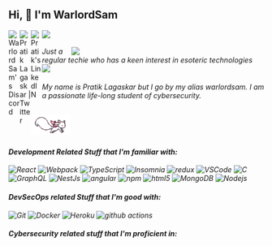 <h2> Hi, 👋 I'm WarlordSam </h2>

<a href="WarlordSam#5451">
  <img align="left" alt="WarlordSam's Discord" width="22px" src="https://raw.githubusercontent.com/peterthehan/peterthehan/master/assets/discord.svg" />
</a>
<a href="https://twitter.com/warlordsam077">
  <img align="left" alt="Pratik Lagaskar | Twitter" width="22px" src="https://raw.githubusercontent.com/peterthehan/peterthehan/master/assets/twitter.svg" />
</a>
<a href="https://www.linkedin.com/in/pratik-lagaskar-a8747b20a/">
  <img align="left" alt="Pratik's LinkedIN" width="22px" src="https://raw.githubusercontent.com/peterthehan/peterthehan/master/assets/linkedin.svg" />
</a>

![](https://visitor-badge.glitch.me/badge?page_id=warlordsam07.warlordsam07)

<img align='right' src="https://github-readme-stats.vercel.app/api?username=warlordsam07&show_icons=true&theme=radical" width="380">
<p><em>Just a regular techie who has a keen interest in esoteric technologies <br><img src="https://media.giphy.com/media/WUlplcMpOCEmTGBtBW/giphy.gif" width="30"><br><br>
 My name is Pratik Lagaskar but I go by my alias warlordsam. I am a passionate life-long student of cybersecurity.
 
 ## <img height="40" src="https://raw.githubusercontent.com/warlordsam07/warlordsam07/master/ani1.gif"/>
 #### Development Related Stuff that I'm familiar with:
 <p>
  <img alt="React" src="https://img.shields.io/badge/-React-45b8d8?style=flat-square&logo=react&logoColor=white" />
  <img alt="Webpack" src="https://img.shields.io/badge/-Webpack-8DD6F9?style=flat-square&logo=webpack&logoColor=white" /> 
  <img alt="TypeScript" src="https://img.shields.io/badge/-TypeScript-007ACC?style=flat-square&logo=typescript&logoColor=white" />
  <img alt="Insomnia" src="https://img.shields.io/badge/-Insomnia-5849BE?style=flat-square&logo=insomnia&logoColor=white" />
  <img alt="redux" src="https://img.shields.io/badge/-Redux-764ABC?style=flat-square&logo=redux&logoColor=white" />
  <img alt="VSCode" src="https://img.shields.io/badge/Visual_Studio_Code-0078D4?style=flat-square&logo=visual%20studio%20code&logoColor=white" /> 
  <img alt="C" src="https://img.shields.io/badge/C%2B%2B-00599C?style=flat-square&logo=c%2B%2B&logoColor=white" /> 
  <img alt=""Java" src="https://img.shields.io/badge/Java-ED8B00?style=flat-square&logo=java&logoColor=white" />
  <img alt="GraphQL" src="https://img.shields.io/badge/-GraphQL-E10098?style=flat-square&logo=graphql&logoColor=white" />
  <img alt="NestJs" src="https://img.shields.io/badge/-NestJs-ea2845?style=flat-square&logo=nestjs&logoColor=white" />
  <img alt="angular" src="https://img.shields.io/badge/-Angular-DD0031?style=flat-square&logo=angular&logoColor=white" />
  <img alt="npm" src="https://img.shields.io/badge/-NPM-CB3837?style=flat-square&logo=npm&logoColor=white" />
  <img alt="html5" src="https://img.shields.io/badge/-HTML5-E34F26?style=flat-square&logo=html5&logoColor=white" />
  <img alt="MongoDB" src="https://img.shields.io/badge/-MongoDB-13aa52?style=flat-square&logo=mongodb&logoColor=white" />
  <img alt="Nodejs" src="https://img.shields.io/badge/-Nodejs-43853d?style=flat-square&logo=Node.js&logoColor=white" />
</p>

#### DevSecOps related Stuff that I'm good with:
  <p>
   <img alt="Git" src="https://img.shields.io/badge/Git-F05032?style=flat-square&logo=git&logoColor=white" /> 
   <img alt="Docker" src="https://img.shields.io/badge/-Docker-46a2f1?style=flat-square&logo=docker&logoColor=white" />
   <img alt="Heroku" src="https://img.shields.io/badge/-Heroku-430098?style=flat-square&logo=heroku&logoColor=white" />
   <img alt="github actions" src="https://img.shields.io/badge/-Github_Actions-2088FF?style=flat-square&logo=github-actions&logoColor=white" />
 </p>
 
 #### Cybersecurity related stuff that I'm proficient in:
 
